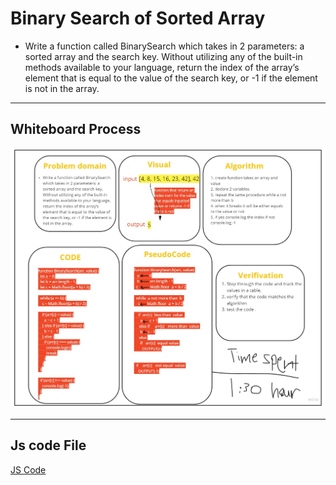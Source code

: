 # Binary Search of Sorted Array
<!-- Description of the challenge -->

- Write a function called BinarySearch which takes in 2 parameters: a sorted array and the search key. Without utilizing any of the built-in methods available to your language, return the index of the array’s element that is equal to the value of the search key, or -1 if the element is not in the array.

---

## Whiteboard Process
<!-- Embedded whiteboard image -->
<img src="../img/array-binary-search.jpg" alt="challenge 03 whiteboard">


---

## Js code File
<!-- What approach did you take? Discuss Why. What is the Big O space/time for this approach? -->
[JS Code](./code-files/code-challenge03.js)